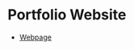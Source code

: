 # Portfolio Website

- [Webpage](file:///Users/ryangrant-wylie/Documents/GitHub/rgrantwylie_portfolio/index.html)